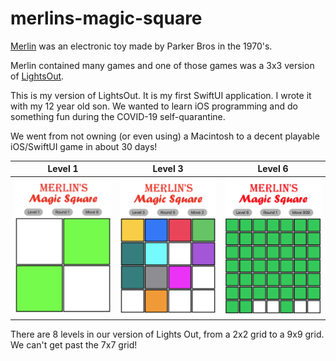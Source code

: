 # merlins-magic-square

[Merlin](http://www.theelectronicwizard.com) was an electronic toy made by Parker Bros in the 1970's.  

Merlin contained many games and one of those games was a 3x3 version of [LightsOut](https://en.wikipedia.org/wiki/Lights_Out_(game)).

This is my version of LightsOut.  It is my first SwiftUI application.  I wrote it with my 12 year old son.
We wanted to learn iOS programming and do something fun during the COVID-19 self-quarantine.

We went from not owning (or even using) a Macintosh to a decent playable iOS/SwiftUI game in about 30 days!

Level 1 | Level 3 | Level 6
-- | -- | --
<img alt="merlins-magic-square-level-3" src="https://raw.githubusercontent.com/AlfredBr/merlins-magic-square/master/MerlinsMagicSquare-Level2.png" /> | <img alt="merlins-magic-square-level-2" src="https://raw.githubusercontent.com/AlfredBr/merlins-magic-square/master/MerlinsMagicSquare-Level3.png" /> | <img alt="merlins-magic-square-level-6" src="https://raw.githubusercontent.com/AlfredBr/merlins-magic-square/master/MerlinsMagicSquare-Level6.png" />

There are 8 levels in our version of Lights Out, from a 2x2 grid to a 9x9 grid.
We can't get past the 7x7 grid!
